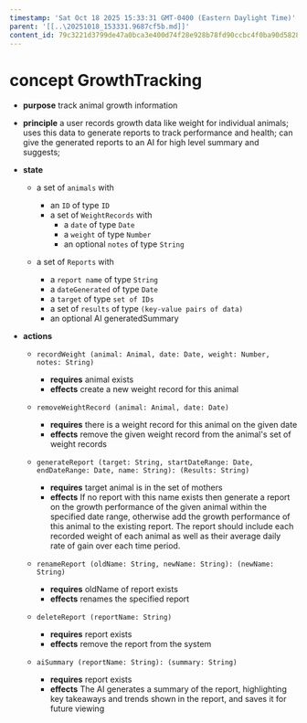 ```yaml
---
timestamp: 'Sat Oct 18 2025 15:33:31 GMT-0400 (Eastern Daylight Time)'
parent: '[[..\20251018_153331.9687cf5b.md]]'
content_id: 79c3221d3799de47a0bca3e400d74f28e928b78fd90ccbc4f0ba90d5828fa191
---
```


# concept GrowthTracking

* **purpose** track animal growth information

* **principle**
  a user records growth data like weight for individual animals;
  uses this data to generate reports to track performance and health;
  can give the generated reports to an AI for high level summary and suggests;

* **state**
  * a set of `animals` with
    * an `ID` of type `ID`
    * a set of `WeightRecords` with
      * a `date` of type `Date`
      * a `weight` of type `Number`
      * an optional `notes` of type `String`

  * a set of `Reports` with
    * a `report name` of type `String`
    * a `dateGenerated` of type `Date`
    * a `target` of type `set of IDs`
    * a set of `results` of type `(key-value pairs of data)`
    * an optional AI generatedSummary

* **actions**
  * `recordWeight (animal: Animal, date: Date, weight: Number, notes: String)`
    * **requires** animal exists
    * **effects** create a new weight record for this animal

  * `removeWeightRecord (animal: Animal, date: Date)`
    * **requires** there is a weight record for this animal on the given date
    * **effects** remove the given weight record from the animal's set of weight records

  * `generateReport (target: String, startDateRange: Date, endDateRange: Date, name: String): (Results: String)`
    * **requires** target animal is in the set of mothers
    * **effects** If no report with this name exists then generate a report on the growth performance of the given animal within the specified date range, otherwise add the growth performance of this animal to the existing report. The report should include each recorded weight of each animal as well as their average daily rate of gain over each time period.

  * `renameReport (oldName: String, newName: String): (newName: String)`
    * **requires** oldName of report exists
    * **effects** renames the specified report

  * `deleteReport (reportName: String)`
    * **requires** report exists
    * **effects** remove the report from the system

  * `aiSummary (reportName: String): (summary: String)`
    * **requires** report exists
    * **effects** The AI generates a summary of the report, highlighting key takeaways and trends shown in the report, and saves it for future viewing

